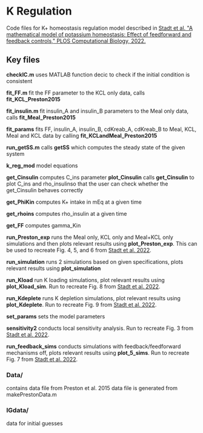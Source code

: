 # K Regulation

Code files for K+ homeostasis regulation model described in [Stadt et al. "A mathematical model of potassium homeostasis: Effect of feedforward and feedback controls," PLOS Computational Biology, 2022.](https://journals.plos.org/ploscompbiol/article?id=10.1371/journal.pcbi.1010607)

## Key files

**checkIC.m** uses MATLAB function decic to check if the initial condition is consistent

**fit_FF.m** fit the FF parameter to the KCL only data, calls **fit_KCL_Preston2015**

**fit_insulin.m** fit insulin_A and insulin_B parameters to the Meal only data, calls **fit_Meal_Preston2015**

**fit_params** fits FF, insulin_A, insulin_B, cdKreab_A, cdKreab_B to Meal, KCL, Meal and KCL data by calling **fit_KCLandMeal_Preston2015**

**run_getSS.m** calls **getSS** which computes the steady state of the given system

**k_reg_mod** model equations

**get_Cinsulin** computes C_ins parameter
**plot_Cinsulin** calls **get_Cinsulin** to plot C_ins and rho_insulinso that the user can check whether the get_Cinsulin  behaves correctly

**get_PhiKin** computes K+ intake in mEq at a given time

**get_rhoins** computes rho_insulin at a given time

**get_FF** computes gamma_Kin

**run_Preston_exp** runs the Meal only, KCL only and Meal+KCL only simulations and then plots relevant results using **plot_Preston_exp**. This can be used to recreate Fig. 4, 5, and 6 from [Stadt et al. 2022](https://journals.plos.org/ploscompbiol/article?id=10.1371/journal.pcbi.1010607).

**run_simulation** runs 2 simulations based on given specifications, plots relevant results using **plot_simulation**

**run_Kload** run K loading simulations, plot relevant results using **plot_Kload_sim**. Run to recreate Fig. 8 from 
[Stadt et al. 2022](https://journals.plos.org/ploscompbiol/article?id=10.1371/journal.pcbi.1010607).

**run_Kdeplete** runs K depletion simulations, plot relevant results using **plot_Kdeplete**. Run to recreate Fig. 9 from [Stadt et al. 2022](https://journals.plos.org/ploscompbiol/article?id=10.1371/journal.pcbi.1010607). 

**set_params** sets the model parameters

**sensitivity2** conducts local sensitivity analysis. Run to recreate Fig. 3 from [Stadt et al. 2022]((https://journals.plos.org/ploscompbiol/article?id=10.1371/journal.pcbi.1010607)).

**run_feedback_sims** conducts simulations with feedback/feedforward mechanisms off, plots relevant results using **plot_5_sims**. Run to recreate Fig. 7 from [Stadt et al. 2022](https://journals.plos.org/ploscompbiol/article?id=10.1371/journal.pcbi.1010607).


### Data/
contains data file from Preston et al. 2015
data file is generated from makePrestonData.m

### IGdata/
data for initial guesses


